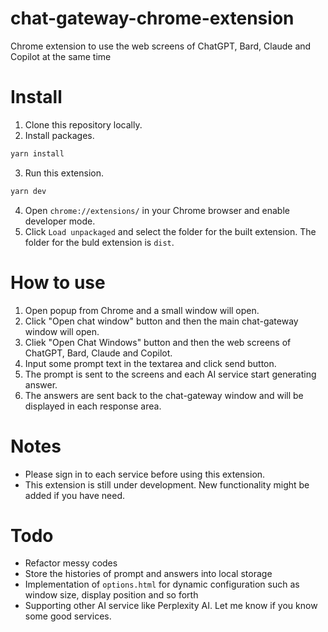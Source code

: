 # chat-gateway-chrome-extension

Chrome extension to use the web screens of ChatGPT, Bard, Claude and Copilot at the same time

# Install
1. Clone this repository locally.
2. Install packages.
```sh
yarn install
```
3. Run this extension.
```sh
yarn dev
```
4. Open `chrome://extensions/` in your Chrome browser and enable developer mode.
5. Click `Load unpackaged` and select the folder for the built extension. The folder for the buld extension is `dist`.

# How to use
1. Open popup from Chrome and a small window will open.
2. Click "Open chat window" button and then the main chat-gateway window will open.
3. Cliek "Open Chat Windows" button and then the web screens of ChatGPT, Bard, Claude and Copilot.
4. Input some prompt text in the textarea and click send button.
5. The prompt is sent to the screens and each AI service start generating answer.
6. The answers are sent back to the chat-gateway window and will be displayed in each response area.

# Notes
- Please sign in to each service before using this extension.
- This extension is still under development. New functionality might be added if you have need.

# Todo
- Refactor messy codes
- Store the histories of prompt and answers into local storage
- Implementation of `options.html` for dynamic configuration such as window size, display position and so forth
- Supporting other AI service like Perplexity AI. Let me know if you know some good services.
